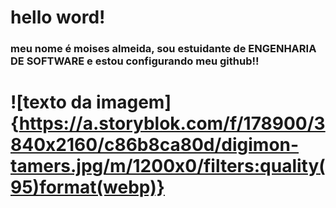 # hello word!
### meu nome é moises almeida, sou estuidante de ENGENHARIA DE SOFTWARE e estou configurando meu github!!
# ![texto da imagem]{https://a.storyblok.com/f/178900/3840x2160/c86b8ca80d/digimon-tamers.jpg/m/1200x0/filters:quality(95)format(webp)}
